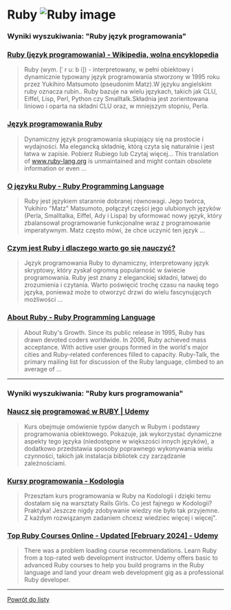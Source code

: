 # Ruby ![Ruby image](https://www.tiobe.com/wp-content/themes/tiobe/tiobe-index/images/Ruby.png)
 
### Wyniki wyszukiwania: "Ruby język programowania" 
 
### [Ruby (język programowania) - Wikipedia, wolna encyklopedia](https://pl.wikipedia.org/wiki/Ruby_(język_programowania)) 
 
 > Ruby (wym. [ˈ r u: b i]) - interpretowany, w pełni obiektowy i dynamicznie typowany język programowania stworzony w 1995 roku przez Yukihiro Matsumoto (pseudonim Matz).W języku angielskim ruby oznacza rubin.. Ruby bazuje na wielu językach, takich jak CLU, Eiffel, Lisp, Perl, Python czy Smalltalk.Składnia jest zorientowana liniowo i oparta na składni CLU oraz, w mniejszym stopniu, Perla.
 
 
 
 
### [Język programowania Ruby](https://www.ruby-lang.org/pl/) 
 
 > Dynamiczny język programowania skupiający się na prostocie i wydajności. Ma elegancką składnię, którą czyta się naturalnie i jest łatwa w zapisie. Pobierz Rubiego lub Czytaj więcej... This translation of www.ruby-lang.org is unmaintained and might contain obsolete information or even ...
 
 
 
 
### [O języku Ruby - Ruby Programming Language](https://www.ruby-lang.org/pl/about/) 
 
 > Ruby jest językiem starannie dobranej równowagi. Jego twórca, Yukihiro "Matz" Matsumoto, połączył części jego ulubionych języków (Perla, Smalltalka, Eiffel, Ady i Lispa) by uformować nowy język, który zbalansował programowanie funkcjonalne wraz z programowanie imperatywnym. Matz często mówi, że chce uczynić ten język ...
 
 
 
 
### [Czym jest Ruby i dlaczego warto go się nauczyć?](https://theforcecode.com/help/pl/czym-jest-ruby-i-dlaczego-warto-go-sie-nauczyc/) 
 
 > Język programowania Ruby to dynamiczny, interpretowany język skryptowy, który zyskał ogromną popularność w świecie programowania. Ruby jest znany z eleganckiej składni, łatwej do zrozumienia i czytania. Warto poświęcić trochę czasu na naukę tego języka, ponieważ może to otworzyć drzwi do wielu fascynujących możliwości ...
 
 
 
 
### [About Ruby - Ruby Programming Language](https://www.ruby-lang.org/en/about/) 
 
 > About Ruby's Growth. Since its public release in 1995, Ruby has drawn devoted coders worldwide. In 2006, Ruby achieved mass acceptance. With active user groups formed in the world's major cities and Ruby-related conferences filled to capacity. Ruby-Talk, the primary mailing list for discussion of the Ruby language, climbed to an average of ...
 
 
 
 

 
---
 
### Wyniki wyszukiwania: "Ruby kurs programowania" 
 
### [Naucz się programować w RUBY | Udemy](https://www.udemy.com/course/programowanie-w-ruby/) 
 
 > Kurs obejmuje omówienie typów danych w Rubym i podstawy programowania obiektowego. Pokazuje, jak wykorzystać dynamiczne aspekty tego języka (niedostępne w większości innych języków), a dodatkowo przedstawia sposoby poprawnego wykonywania wielu czynności, takich jak instalacja bibliotek czy zarządzanie zależnościami.
 
 
 
 
### [Kursy programowania - Kodologia](https://kodologia.pl/kursy) 
 
 > Przeszłam kurs programowania w Ruby na Kodologii i dzięki temu dostałam się na warsztaty Rails Girls. Co jest fajnego w Kodologii? Praktyka! Jeszcze nigdy zdobywanie wiedzy nie było tak przyjemne. Z każdym rozwiązanym zadaniem chcesz wiedziec więcej i więcej".
 
 
 
 
### [Top Ruby Courses Online - Updated [February 2024] - Udemy](https://www.udemy.com/topic/ruby/) 
 
 > There was a problem loading course recommendations. Learn Ruby from a top-rated web development instructor. Udemy offers basic to advanced Ruby courses to help you build programs in the Ruby language and land your dream web development gig as a professional Ruby developer.
 
 
 
 

 
---
 
 [Powrót do listy](../top20.md)
